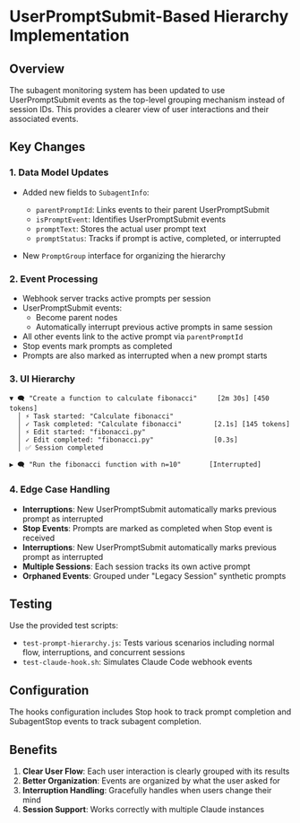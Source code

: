 # UserPromptSubmit-Based Hierarchy Implementation

## Overview
The subagent monitoring system has been updated to use UserPromptSubmit events as the top-level grouping mechanism instead of session IDs. This provides a clearer view of user interactions and their associated events.

## Key Changes

### 1. Data Model Updates
- Added new fields to `SubagentInfo`:
  - `parentPromptId`: Links events to their parent UserPromptSubmit
  - `isPromptEvent`: Identifies UserPromptSubmit events
  - `promptText`: Stores the actual user prompt text
  - `promptStatus`: Tracks if prompt is active, completed, or interrupted

- New `PromptGroup` interface for organizing the hierarchy

### 2. Event Processing
- Webhook server tracks active prompts per session
- UserPromptSubmit events:
  - Become parent nodes
  - Automatically interrupt previous active prompts in same session
- All other events link to the active prompt via `parentPromptId`
- Stop events mark prompts as completed
- Prompts are also marked as interrupted when a new prompt starts

### 3. UI Hierarchy
```
▼ 🗨️ "Create a function to calculate fibonacci"     [2m 30s] [450 tokens]
  │ ⚡ Task started: "Calculate fibonacci"
  │ ✓ Task completed: "Calculate fibonacci"        [2.1s] [145 tokens]
  │ ⚡ Edit started: "fibonacci.py"
  │ ✓ Edit completed: "fibonacci.py"               [0.3s]
  │ ✅ Session completed

▶ 🗨️ "Run the fibonacci function with n=10"       [Interrupted]
```

### 4. Edge Case Handling
- **Interruptions**: New UserPromptSubmit automatically marks previous prompt as interrupted
- **Stop Events**: Prompts are marked as completed when Stop event is received
- **Interruptions**: New UserPromptSubmit automatically marks previous prompt as interrupted
- **Multiple Sessions**: Each session tracks its own active prompt
- **Orphaned Events**: Grouped under "Legacy Session" synthetic prompts

## Testing
Use the provided test scripts:
- `test-prompt-hierarchy.js`: Tests various scenarios including normal flow, interruptions, and concurrent sessions
- `test-claude-hook.sh`: Simulates Claude Code webhook events

## Configuration
The hooks configuration includes Stop hook to track prompt completion and SubagentStop events to track subagent completion.

## Benefits
1. **Clear User Flow**: Each user interaction is clearly grouped with its results
2. **Better Organization**: Events are organized by what the user asked for
3. **Interruption Handling**: Gracefully handles when users change their mind
4. **Session Support**: Works correctly with multiple Claude instances